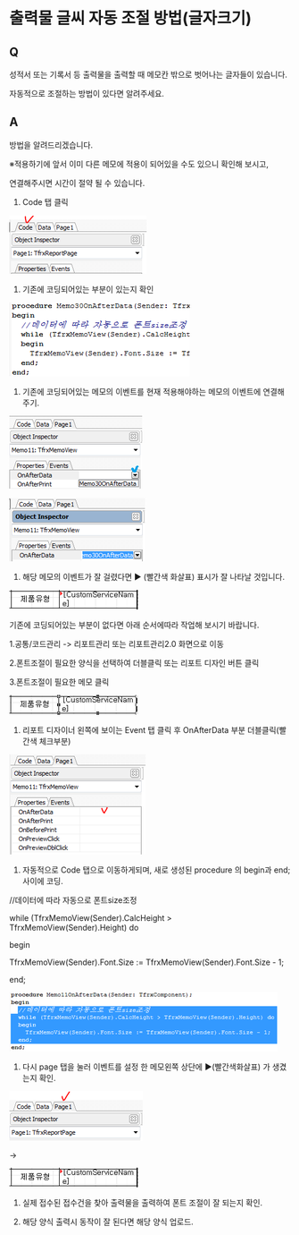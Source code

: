 # 출력물 글씨 자동 조절 방법\(글자크기\)

## Q

성적서 또는 기록서 등 출력물을 출력할 때 메모칸 밖으로 벗어나는 글자들이 있습니다.

자동적으로 조절하는 방법이 있다면 알려주세요.

## A

방법을 알려드리겠습니다.

※적용하기에 앞서 이미 다른 메모에 적용이 되어있을 수도 있으니 확인해 보시고,

연결해주시면 시간이 절약 될 수 있습니다.

1. Code 탭 클릭

![](../.gitbook/assets/01code_-_.png)

1. 기존에 코딩되어있는 부분이 있는지 확인

![](../.gitbook/assets/02%20%283%29.png)

1. 기존에 코딩되어있는 메모의 이벤트를 현재 적용해야하는 메모의 이벤트에 연결해주기.

![](../.gitbook/assets/03%20%282%29.png)

![](../.gitbook/assets/04-_-_.png)

1. 해당 메모의 이벤트가 잘 걸렸다면 ▶ \(빨간색 화살표\) 표시가 잘 나타날 것입니다.

![](../.gitbook/assets/05%20%287%29.png)

기존에 코딩되어있는 부분이 없다면 아래 순서에따라 작업해 보시기 바랍니다.

1.공통/코드관리 -&gt; 리포트관리 또는 리포트관리2.0 화면으로 이동

2.폰트조절이 필요한 양식을 선택하여 더블클릭 또는 리포트 디자인 버튼 클릭

3.폰트조절이 필요한 메모 클릭

![](../.gitbook/assets/06%20%283%29.png)

1. 리포트 디자이너 왼쪽에 보이는 Event 탭 클릭 후 OnAfterData 부분 더블클릭\(빨간색 체크부분\)

![](../.gitbook/assets/07%20%288%29.png)

1. 자동적으로 Code 탭으로 이동하게되며, 새로 생성된 procedure 의 begin과 end; 사이에 코딩.

//데이터에 따라 자동으로 폰트size조정

while \(TfrxMemoView\(Sender\).CalcHeight &gt; TfrxMemoView\(Sender\).Height\) do

begin

TfrxMemoView\(Sender\).Font.Size := TfrxMemoView\(Sender\).Font.Size - 1;

end;

![](../.gitbook/assets/08%20%285%29.png)

1. 다시 page 탭을 눌러 이벤트를 설정 한 메모왼쪽 상단에 ▶\(빨간색화살표\) 가 생겼는지 확인.

![](../.gitbook/assets/09%20%288%29.png)

 -&gt; 

![](../.gitbook/assets/10%20%289%29.png)

1. 실제 접수된 접수건을 찾아 출력물을 출력하여 폰트 조절이 잘 되는지 확인.

1. 해당 양식 출력시 동작이 잘 된다면 해당 양식 업로드.

